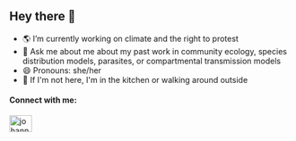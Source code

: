 ## Hey there 👋

<!--
**johforn/johforn** is a ✨ _special_ ✨ repository because its `README.md` (this file) appears on your GitHub profile.
-->

- 🌎 I’m currently working on climate and the right to protest
- 🌱 Ask me about me about my past work in community ecology, species distribution models, parasites, or compartmental transmission models 
- 😄 Pronouns: she/her
- 🍲 If I'm not here, I'm in the kitchen or walking around outside

<h4 align="left">Connect with me:</h4>
<p align="left">
<a href="https://linkedin.com/in/johanna.fornberg" target="blank"><img align="center" src="https://raw.githubusercontent.com/rahuldkjain/github-profile-readme-generator/master/src/images/icons/Social/linked-in-alt.svg" alt="johanna.fornberg" height="30" width="40" /></a>
</p>
